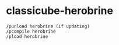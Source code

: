 # classicube-herobrine
```
/punload herobrine (if updating)
/pcompile herobrine
/pload herobrine
```
